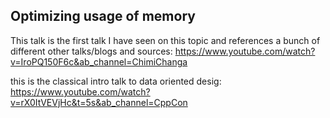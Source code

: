 ## Optimizing usage of memory
This talk is the first talk I have seen on this topic and references a bunch of
different other talks/blogs and sources: https://www.youtube.com/watch?v=IroPQ150F6c&ab_channel=ChimiChanga

this is the classical intro talk to data oriented desig: https://www.youtube.com/watch?v=rX0ItVEVjHc&t=5s&ab_channel=CppCon


